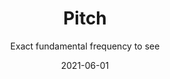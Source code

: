---
title: Pitch
subtitle: Exact fundamental frequency to see
tags: apps
list: pitch
date: 2021-06-01
---